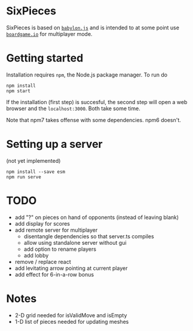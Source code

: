 # SixPieces

SixPieces is based on [`babylon.js`](https://www.babylonjs.com/) and is intended to at some point use [`boardgame.io`](https://boardgame.io/) for multiplayer mode.

# Getting started
Installation requires `npm`, the Node.js package manager. To run do
```
npm install
npm start
```
If the installation (first step) is succesful, the second step will open a web browser and the `localhost:3000`.
Both take some time.

Note that npm7 takes offense with some dependencies. npm6 doesn't.

# Setting up a server 
(not yet implemented)
```
npm install --save esm
npm run serve
```

# TODO
* add "?" on pieces on hand of opponents (instead of leaving blank)
* add display for scores
* add remote server for multiplayer
  * disentangle dependencies so that server.ts compiles
  * allow using standalone server without gui
  * add option to rename players
  * add lobby
* remove / replace react
* add levitating arrow pointing at current player
* add effect for 6-in-a-row bonus

# Notes
* 2-D grid needed for isValidMove and isEmpty
* 1-D list of pieces needed for updating meshes
